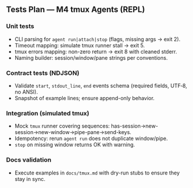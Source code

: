 ## Tests Plan — M4 tmux Agents (REPL)

### Unit tests
- CLI parsing for `agent run|attach|stop` (flags, missing args → exit 2).
- Timeout mapping: simulate tmux runner stall → exit 5.
- tmux errors mapping: non-zero return → exit 8 with cleaned stderr.
- Naming builder: session/window/pane strings per conventions.

### Contract tests (NDJSON)
- Validate `start`, `stdout_line`, `end` events schema (required fields, UTF‑8, no ANSI).
- Snapshot of example lines; ensure append-only behavior.

### Integration (simulated tmux)
- Mock `tmux` runner covering sequences: has-session→new-session→new-window→pipe-pane→send-keys.
- Idempotency: rerun `agent run` does not duplicate window/pipe.
- `stop` on missing window returns OK with warning.

### Docs validation
- Execute examples in `docs/tmux.md` with dry-run stubs to ensure they stay in sync.


